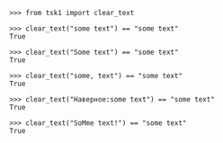 
    >>> from tsk1 import clear_text

    >>> clear_text("some text") == "some text"
    True

    >>> clear_text("Some text") == "some text"
    True

    >>> clear_text("some, text") == "some text"
    True

    >>> clear_text("Наверное:some text") == "some text"
    True

    >>> clear_text("SoМme text!") == "some text"
    True